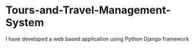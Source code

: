 # Tours-and-Travel-Management-System
I have developed a web based application using Python Django framework
